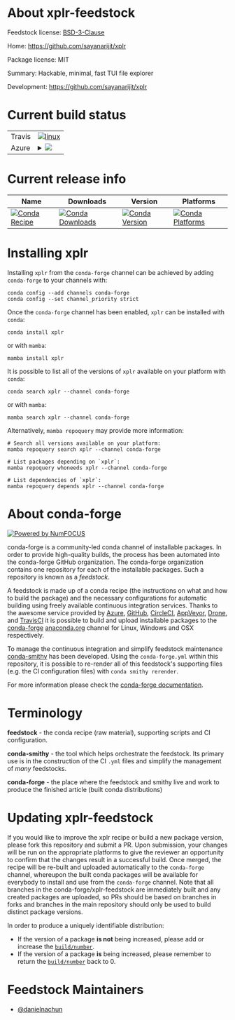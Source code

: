 About xplr-feedstock
====================

Feedstock license: [BSD-3-Clause](https://github.com/conda-forge/xplr-feedstock/blob/main/LICENSE.txt)

Home: https://github.com/sayanarijit/xplr

Package license: MIT

Summary: Hackable, minimal, fast TUI file explorer

Development: https://github.com/sayanarijit/xplr

Current build status
====================


<table><tr>
    <td>Travis</td>
    <td>
      <a href="https://app.travis-ci.com/conda-forge/xplr-feedstock">
        <img alt="linux" src="https://img.shields.io/travis/com/conda-forge/xplr-feedstock/main.svg?label=Linux">
      </a>
    </td>
  </tr>
    
  <tr>
    <td>Azure</td>
    <td>
      <details>
        <summary>
          <a href="https://dev.azure.com/conda-forge/feedstock-builds/_build/latest?definitionId=23535&branchName=main">
            <img src="https://dev.azure.com/conda-forge/feedstock-builds/_apis/build/status/xplr-feedstock?branchName=main">
          </a>
        </summary>
        <table>
          <thead><tr><th>Variant</th><th>Status</th></tr></thead>
          <tbody><tr>
              <td>linux_64</td>
              <td>
                <a href="https://dev.azure.com/conda-forge/feedstock-builds/_build/latest?definitionId=23535&branchName=main">
                  <img src="https://dev.azure.com/conda-forge/feedstock-builds/_apis/build/status/xplr-feedstock?branchName=main&jobName=linux&configuration=linux%20linux_64_" alt="variant">
                </a>
              </td>
            </tr><tr>
              <td>linux_aarch64</td>
              <td>
                <a href="https://dev.azure.com/conda-forge/feedstock-builds/_build/latest?definitionId=23535&branchName=main">
                  <img src="https://dev.azure.com/conda-forge/feedstock-builds/_apis/build/status/xplr-feedstock?branchName=main&jobName=linux&configuration=linux%20linux_aarch64_" alt="variant">
                </a>
              </td>
            </tr><tr>
              <td>linux_ppc64le</td>
              <td>
                <a href="https://dev.azure.com/conda-forge/feedstock-builds/_build/latest?definitionId=23535&branchName=main">
                  <img src="https://dev.azure.com/conda-forge/feedstock-builds/_apis/build/status/xplr-feedstock?branchName=main&jobName=linux&configuration=linux%20linux_ppc64le_" alt="variant">
                </a>
              </td>
            </tr><tr>
              <td>osx_64</td>
              <td>
                <a href="https://dev.azure.com/conda-forge/feedstock-builds/_build/latest?definitionId=23535&branchName=main">
                  <img src="https://dev.azure.com/conda-forge/feedstock-builds/_apis/build/status/xplr-feedstock?branchName=main&jobName=osx&configuration=osx%20osx_64_" alt="variant">
                </a>
              </td>
            </tr><tr>
              <td>osx_arm64</td>
              <td>
                <a href="https://dev.azure.com/conda-forge/feedstock-builds/_build/latest?definitionId=23535&branchName=main">
                  <img src="https://dev.azure.com/conda-forge/feedstock-builds/_apis/build/status/xplr-feedstock?branchName=main&jobName=osx&configuration=osx%20osx_arm64_" alt="variant">
                </a>
              </td>
            </tr>
          </tbody>
        </table>
      </details>
    </td>
  </tr>
</table>

Current release info
====================

| Name | Downloads | Version | Platforms |
| --- | --- | --- | --- |
| [![Conda Recipe](https://img.shields.io/badge/recipe-xplr-green.svg)](https://anaconda.org/conda-forge/xplr) | [![Conda Downloads](https://img.shields.io/conda/dn/conda-forge/xplr.svg)](https://anaconda.org/conda-forge/xplr) | [![Conda Version](https://img.shields.io/conda/vn/conda-forge/xplr.svg)](https://anaconda.org/conda-forge/xplr) | [![Conda Platforms](https://img.shields.io/conda/pn/conda-forge/xplr.svg)](https://anaconda.org/conda-forge/xplr) |

Installing xplr
===============

Installing `xplr` from the `conda-forge` channel can be achieved by adding `conda-forge` to your channels with:

```
conda config --add channels conda-forge
conda config --set channel_priority strict
```

Once the `conda-forge` channel has been enabled, `xplr` can be installed with `conda`:

```
conda install xplr
```

or with `mamba`:

```
mamba install xplr
```

It is possible to list all of the versions of `xplr` available on your platform with `conda`:

```
conda search xplr --channel conda-forge
```

or with `mamba`:

```
mamba search xplr --channel conda-forge
```

Alternatively, `mamba repoquery` may provide more information:

```
# Search all versions available on your platform:
mamba repoquery search xplr --channel conda-forge

# List packages depending on `xplr`:
mamba repoquery whoneeds xplr --channel conda-forge

# List dependencies of `xplr`:
mamba repoquery depends xplr --channel conda-forge
```


About conda-forge
=================

[![Powered by
NumFOCUS](https://img.shields.io/badge/powered%20by-NumFOCUS-orange.svg?style=flat&colorA=E1523D&colorB=007D8A)](https://numfocus.org)

conda-forge is a community-led conda channel of installable packages.
In order to provide high-quality builds, the process has been automated into the
conda-forge GitHub organization. The conda-forge organization contains one repository
for each of the installable packages. Such a repository is known as a *feedstock*.

A feedstock is made up of a conda recipe (the instructions on what and how to build
the package) and the necessary configurations for automatic building using freely
available continuous integration services. Thanks to the awesome service provided by
[Azure](https://azure.microsoft.com/en-us/services/devops/), [GitHub](https://github.com/),
[CircleCI](https://circleci.com/), [AppVeyor](https://www.appveyor.com/),
[Drone](https://cloud.drone.io/welcome), and [TravisCI](https://travis-ci.com/)
it is possible to build and upload installable packages to the
[conda-forge](https://anaconda.org/conda-forge) [anaconda.org](https://anaconda.org/)
channel for Linux, Windows and OSX respectively.

To manage the continuous integration and simplify feedstock maintenance
[conda-smithy](https://github.com/conda-forge/conda-smithy) has been developed.
Using the ``conda-forge.yml`` within this repository, it is possible to re-render all of
this feedstock's supporting files (e.g. the CI configuration files) with ``conda smithy rerender``.

For more information please check the [conda-forge documentation](https://conda-forge.org/docs/).

Terminology
===========

**feedstock** - the conda recipe (raw material), supporting scripts and CI configuration.

**conda-smithy** - the tool which helps orchestrate the feedstock.
                   Its primary use is in the construction of the CI ``.yml`` files
                   and simplify the management of *many* feedstocks.

**conda-forge** - the place where the feedstock and smithy live and work to
                  produce the finished article (built conda distributions)


Updating xplr-feedstock
=======================

If you would like to improve the xplr recipe or build a new
package version, please fork this repository and submit a PR. Upon submission,
your changes will be run on the appropriate platforms to give the reviewer an
opportunity to confirm that the changes result in a successful build. Once
merged, the recipe will be re-built and uploaded automatically to the
`conda-forge` channel, whereupon the built conda packages will be available for
everybody to install and use from the `conda-forge` channel.
Note that all branches in the conda-forge/xplr-feedstock are
immediately built and any created packages are uploaded, so PRs should be based
on branches in forks and branches in the main repository should only be used to
build distinct package versions.

In order to produce a uniquely identifiable distribution:
 * If the version of a package **is not** being increased, please add or increase
   the [``build/number``](https://docs.conda.io/projects/conda-build/en/latest/resources/define-metadata.html#build-number-and-string).
 * If the version of a package **is** being increased, please remember to return
   the [``build/number``](https://docs.conda.io/projects/conda-build/en/latest/resources/define-metadata.html#build-number-and-string)
   back to 0.

Feedstock Maintainers
=====================

* [@danielnachun](https://github.com/danielnachun/)

